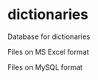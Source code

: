 dictionaries
============

Database for dictionaries

Files on MS Excel format

Files on MySQL format

